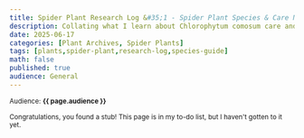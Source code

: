 ```yaml
---
title: Spider Plant Research Log &#35;1 - Spider Plant Species & Care Notes (WIP)
description: Collating what I learn about Chlorophytum comosum care and biology.
date: 2025-06-17 
categories: [Plant Archives, Spider Plants]
tags: [plants,spider-plant,research-log,species-guide]
math: false
published: true
audience: General
---
```

<small>Audience: <b>{{ page.audience }}</b></small>

<small><i class= "fas fa-list-check"></i> Congratulations, you found a stub! This page is in my to-do list, but I haven't gotten to it yet.</small>